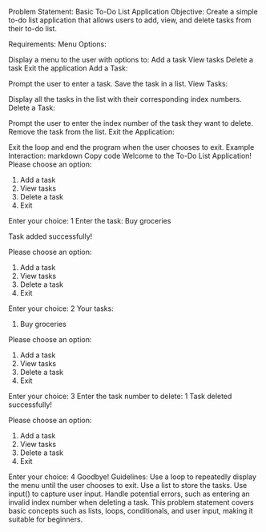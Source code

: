 Problem Statement: Basic To-Do List Application
Objective: Create a simple to-do list application that allows users to add, view, and delete tasks from their to-do list.

Requirements:
Menu Options:

Display a menu to the user with options to:
Add a task
View tasks
Delete a task
Exit the application
Add a Task:

Prompt the user to enter a task.
Save the task in a list.
View Tasks:

Display all the tasks in the list with their corresponding index numbers.
Delete a Task:

Prompt the user to enter the index number of the task they want to delete.
Remove the task from the list.
Exit the Application:

Exit the loop and end the program when the user chooses to exit.
Example Interaction:
markdown
Copy code
Welcome to the To-Do List Application!
Please choose an option:
1. Add a task
2. View tasks
3. Delete a task
4. Exit

Enter your choice: 1
Enter the task: Buy groceries

Task added successfully!

Please choose an option:
1. Add a task
2. View tasks
3. Delete a task
4. Exit

Enter your choice: 2
Your tasks:
1. Buy groceries

Please choose an option:
1. Add a task
2. View tasks
3. Delete a task
4. Exit

Enter your choice: 3
Enter the task number to delete: 1
Task deleted successfully!

Please choose an option:
1. Add a task
2. View tasks
3. Delete a task
4. Exit

Enter your choice: 4
Goodbye!
Guidelines:
Use a loop to repeatedly display the menu until the user chooses to exit.
Use a list to store the tasks.
Use input() to capture user input.
Handle potential errors, such as entering an invalid index number when deleting a task.
This problem statement covers basic concepts such as lists, loops, conditionals, and user input, making it suitable for beginners.
